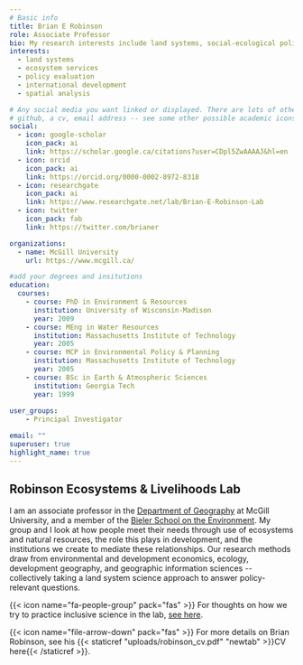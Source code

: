 ```yaml
---
# Basic info
title: Brian E Robinson
role: Associate Professor
bio: My research interests include land systems, social-ecological policy, and statistics.
interests:
  - land systems
  - ecosystem services
  - policy evaluation
  - international development
  - spatial analysis

# Any social media you want linked or displayed. There are lots of other options here if you want to add a link for 
# github, a cv, email address -- see some other possible academic icons to link: https://jpswalsh.github.io/academicons/
social:
  - icon: google-scholar
    icon_pack: ai
    link: https://scholar.google.ca/citations?user=CDpl5ZwAAAAJ&hl=en
  - icon: orcid
    icon_pack: ai
    link: https://orcid.org/0000-0002-8972-8318
  - icon: researchgate
    icon_pack: ai
    link: https://www.researchgate.net/lab/Brian-E-Robinson-Lab
  - icon: twitter
    icon_pack: fab
    link: https://twitter.com/brianer

organizations:
  - name: McGill University
    url: https://www.mcgill.ca/

#add your degrees and insitutions
education:
  courses:
    - course: PhD in Environment & Resources
      institution: University of Wisconsin-Madison
      year: 2009
    - course: MEng in Water Resources
      institution: Massachusetts Institute of Technology
      year: 2005
    - course: MCP in Environmental Policy & Planning
      institution: Massachusetts Institute of Technology
      year: 2005
    - course: BSc in Earth & Atmospheric Sciences
      institution: Georgia Tech
      year: 1999
      
user_groups:
    - Principal Investigator

email: ""
superuser: true
highlight_name: true
---
```


## Robinson Ecosystems & Livelihoods Lab

I am an associate professor in the [Department of Geography](https://www.mcgill.ca/geography/) at McGill University, and a member of the [Bieler School on the Environment](https://www.mcgill.ca/environment/). My group and I look at how people meet their needs through use of ecosystems and natural resources, the role this plays in development, and the institutions we create to mediate these relationships. Our research methods draw from environmental and development economics, ecology, development geography, and geographic information sciences -- collectively taking a land system science approach to answer policy-relevant questions.

{{< icon name="fa-people-group" pack="fas" >}} For thoughts on how we try to practice inclusive science in the lab, [see here](https://drber.netlify.app/edi/).

{{< icon name="file-arrow-down" pack="fas" >}} For more details on Brian Robinson, see his {{< staticref "uploads/robinson_cv.pdf" "newtab" >}}CV here{{< /staticref >}}.

